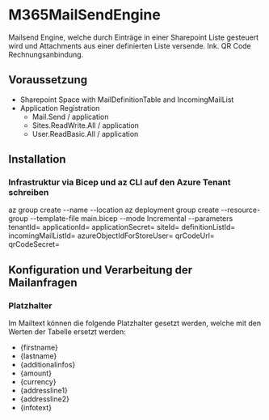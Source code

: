 # M365MailSendEngine
Mailsend Engine, welche durch Einträge in einer Sharepoint Liste gesteuert wird und Attachments aus einer definierten Liste versende. Ink. QR Code Rechnungsanbindung.

## Voraussetzung
- Sharepoint Space with MailDefinitionTable and IncomingMailList
- Application Registration
    - Mail.Send / application
    - Sites.ReadWrite.All / application
    - User.ReadBasic.All / application

## Installation
### Infrastruktur via Bicep und az CLI auf den Azure Tenant schreiben
az group create --name <resourceGroupName> --location <azureLocation>
az deployment group create --resource-group <resourceGroupName> --template-file main.bicep --mode Incremental --parameters tenantId=<tenantId> applicationId=<applicationId> applicationSecret=<application-secret> siteId=<site-id> definitionListId=<listid-for-definition> incomingMailListId=<listid-for-incomingmails> azureObjectIdForStoreUser=<azureid-user> qrCodeUrl=<url-code-qr> qrCodeSecret=<qr-code-secret>

## Konfiguration und Verarbeitung der Mailanfragen

### Platzhalter
Im Mailtext können die folgende Platzhalter gesetzt werden, welche mit den Werten der Tabelle ersetzt werden:
- {firstname}
- {lastname}
- {additionalinfos}
- {amount}
- {currency}
- {addressline1}
- {addressline2}
- {infotext}


